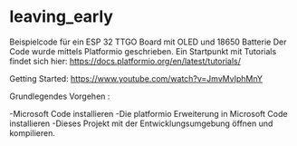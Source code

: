 # leaving_early
Beispielcode für ein ESP 32 TTGO Board mit OLED und 18650 Batterie
Der Code wurde mittels Platformio geschrieben.
Ein Startpunkt mit Tutorials findet sich hier:
https://docs.platformio.org/en/latest/tutorials/

Getting Started: https://www.youtube.com/watch?v=JmvMvIphMnY

Grundlegendes Vorgehen :

-Microsoft Code installieren
-Die platformio Erweiterung in Microsoft Code installieren
-Dieses Projekt mit der Entwicklungsumgebung öffnen und kompilieren.
 
